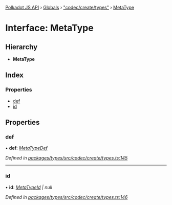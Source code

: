 [Polkadot JS API](../README.md) › [Globals](../globals.md) › ["codec/create/types"](../modules/_codec_create_types_.md) › [MetaType](_codec_create_types_.metatype.md)

# Interface: MetaType

## Hierarchy

* **MetaType**

## Index

### Properties

* [def](_codec_create_types_.metatype.md#def)
* [id](_codec_create_types_.metatype.md#id)

## Properties

###  def

• **def**: *[MetaTypeDef](../modules/_codec_create_types_.md#metatypedef)*

*Defined in [packages/types/src/codec/create/types.ts:145](https://github.com/polkadot-js/api/blob/5739b69757/packages/types/src/codec/create/types.ts#L145)*

___

###  id

• **id**: *[MetaTypeId](../modules/_codec_create_types_.md#metatypeid) | null*

*Defined in [packages/types/src/codec/create/types.ts:146](https://github.com/polkadot-js/api/blob/5739b69757/packages/types/src/codec/create/types.ts#L146)*
